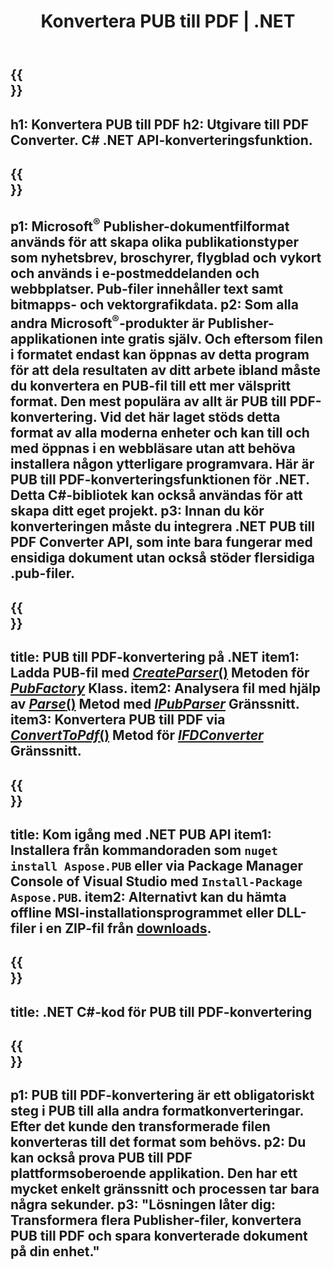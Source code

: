 ﻿---
translation: true
template: /_templates/conversion-child-net.md
title: Konvertera PUB till PDF | .NET
description: Konvertera PUB till PDF med .NET API på Windows, Linux och Mac OS X. Utgivarkonverteringsfunktion som är lätt att integrera i din egen lösning.
url: /net/conversion/pub-to-pdf/
metakeywords: pub till pdf-nät, konvertera pub till pdf-nät, pub till pdf c#-konverterare, konvertera pub till pdf c#, pub till pdf c#
family: pub
platformtag: net
feature: conversion
---

{{<section banner>}}
---
h1: Konvertera PUB till PDF
h2: Utgivare till PDF Converter. С# .NET API-konverteringsfunktion.
---

{{<section overview>}}
---
p1: Microsoft<sup>®</sup> Publisher-dokumentfilformat används för att skapa olika publikationstyper som nyhetsbrev, broschyrer, flygblad och vykort och används i e-postmeddelanden och webbplatser. Pub-filer innehåller text samt bitmapps- och vektorgrafikdata.
p2: Som alla andra Microsoft<sup>®</sup>-produkter är Publisher-applikationen inte gratis själv. Och eftersom filen i formatet endast kan öppnas av detta program för att dela resultaten av ditt arbete ibland måste du konvertera en PUB-fil till ett mer välspritt format. Den mest populära av allt är PUB till PDF-konvertering. Vid det här laget stöds detta format av alla moderna enheter och kan till och med öppnas i en webbläsare utan att behöva installera någon ytterligare programvara. Här är PUB till PDF-konverteringsfunktionen för .NET. Detta C#-bibliotek kan också användas för att skapa ditt eget projekt.
p3: Innan du kör konverteringen måste du integrera .NET PUB till PDF Converter API, som inte bara fungerar med ensidiga dokument utan också stöder flersidiga .pub-filer.
---

{{<section feature1>}}
---
title: PUB till PDF-konvertering på .NET
item1: Ladda PUB-fil med [*CreateParser*()](https://reference.aspose.com/pub/net/aspose.pub/pubfactory/methods/createparser/index) Metoden för [*PubFactory*](https://reference.aspose.com/pub/net/aspose.pub/pubfactory/) Klass.
item2: Analysera fil med hjälp av [*Parse*()](https://reference.aspose.com/pub/net/aspose.pub/ipubparser/methods/parse) Metod med [*IPubParser*](https://reference.aspose.com/pub/net/aspose.pub/ipubparser/) Gränssnitt.
item3: Konvertera PUB till PDF via [*ConvertToPdf*()](https://reference.aspose.com/pub/net/aspose.pub/ipdfconverter/methods/converttopdf) Metod för [*IFDConverter*](https://reference.aspose.com/pub/net/aspose.pub/ipdfconverter/) Gränssnitt.
---

{{<section feature2>}}
---
title: Kom igång med .NET PUB API
item1: Installera från kommandoraden som ```nuget install Aspose.PUB``` eller via Package Manager Console of Visual Studio med ```Install-Package Aspose.PUB```.
item2: Alternativt kan du hämta offline MSI-installationsprogrammet eller DLL-filer i en ZIP-fil från [downloads](https://releases.aspose.com/pub/net/).
---

{{<section codeexample>}}
---
title: .NET C#-kod för PUB till PDF-konvertering
---

{{<section summary>}}
---
p1: PUB till PDF-konvertering är ett obligatoriskt steg i PUB till alla andra formatkonverteringar. Efter det kunde den transformerade filen konverteras till det format som behövs.
p2: Du kan också prova PUB till PDF plattformsoberoende applikation. Den har ett mycket enkelt gränssnitt och processen tar bara några sekunder.
p3: "Lösningen låter dig: Transformera flera Publisher-filer, konvertera PUB till PDF och spara konverterade dokument på din enhet."
---
